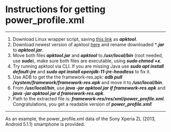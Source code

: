 # Instructions for getting power_profile.xml

---

1. Download Linux wrapper script, saving [this link](https://raw.githubusercontent.com/iBotPeaches/Apktool/master/scripts/linux/apktool) as ***apktool***.
2. Download newest version of apktool [here](https://bitbucket.org/iBotPeaches/apktool/downloads) and rename downloaded ****.jar*** to ***apktool.jar***.
3. Move both files ***apktool.jar*** and ***apktool*** to ***/usr/local/bin*** (root needed, use ***sudo***), make sure both files are executable, using ***sudo chmod +x***.
4. Try running apktool via CLI.
   If you are missing Java use ***sudo apt install default-jre*** and ***sudo apt install openjdk-11-jre-headless*** to fix it.
5. Use ADB to get the the framework-res.apk: ***adb pull /system/framework/framework-res.apk*** and move it to ***/usr/local/bin***.
6. From ***/usr/local/bin***, use ***java -jar apktool.jar if framework-res.apk*** and ***java -jar apktool.jar d framework-res.apk***.
7. Path to the extracted file is: ***framework-res/res/xml/power_profile.xml***.
   Congratulations, you get a readable version of ***power_profile.xml***!

---

As an example, the power_profile.xml data of the Sony Xperia ZL (2013, Android 5.1.1) smartphone is provided.
